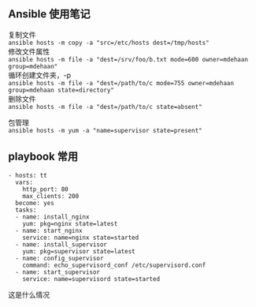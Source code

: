 ## Ansible 使用笔记
复制文件  
`ansible hosts -m copy -a "src=/etc/hosts dest=/tmp/hosts"`  
修改文件属性  
`ansible hosts -m file -a "dest=/srv/foo/b.txt mode=600 owner=mdehaan group=mdehaan"`  
循环创建文件夹，-p  
`ansible hosts -m file -a "dest=/path/to/c mode=755 owner=mdehaan group=mdehaan state=directory"`  
删除文件  
 `ansible hosts -m file -a "dest=/path/to/c state=absent"`  

包管理  
`ansible hosts -m yum -a "name=supervisor state=present"`  

## playbook 常用
```
- hosts: tt
  vars:
    http_port: 80
    max_clients: 200
  become: yes
  tasks:
  - name: install_nginx
    yum: pkg=nginx state=latest
  - name: start_nginx
    service: name=nginx state=started
  - name: install_supervisor
    yum: pkg=supervisor state=latest
  - name: config_supervisor
    command: echo_supervisord_conf /etc/supervisord.conf  
  - name: start_supervisor
    service: name=supervisord state=started  
```

这是什么情况
